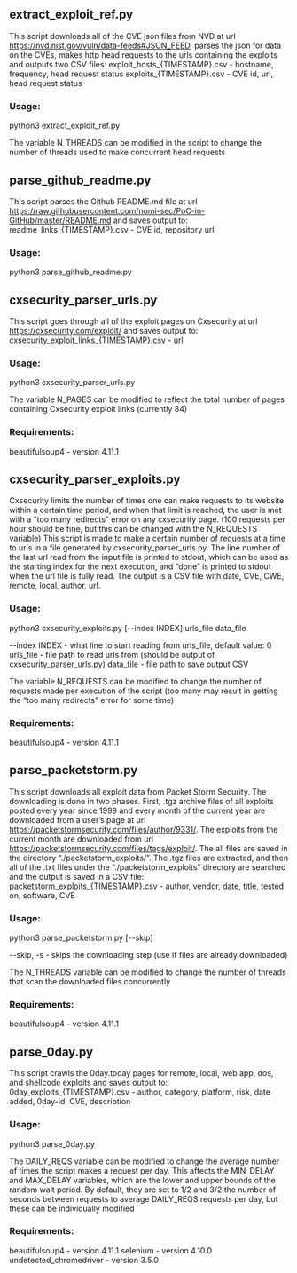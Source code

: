 ## extract_exploit_ref.py

This script downloads all of the CVE json files from NVD at url https://nvd.nist.gov/vuln/data-feeds#JSON_FEED, parses the json for data on the CVEs, makes http head requests to the urls containing the exploits and outputs two CSV files:
exploit_hosts_{TIMESTAMP}.csv	-	hostname, frequency, head request status
exploits_{TIMESTAMP}.csv		-	CVE id, url, head request status

### Usage:
python3 extract_exploit_ref.py

The variable N_THREADS can be modified in the script to change the number of threads used to make concurrent head requests

## parse_github_readme.py

This script parses the Github README.md file at url https://raw.githubusercontent.com/nomi-sec/PoC-in-GitHub/master/README.md and saves output to:
readme_links_{TIMESTAMP}.csv	-	CVE id, repository url

### Usage:
python3 parse_github_readme.py

## cxsecurity_parser_urls.py

This script goes through all of the exploit pages on Cxsecurity at url https://cxsecurity.com/exploit/ and saves output to:
cxsecurity_exploit_links_{TIMESTAMP}.csv		-	url

### Usage:
python3 cxsecurity_parser_urls.py

The variable N_PAGES can be modified to reflect the total number of pages containing Cxsecurity exploit links (currently 84)

### Requirements:
beautifulsoup4		-	version 4.11.1

## cxsecurity_parser_exploits.py

Cxsecurity limits the number of times one can make requests to its  website within a certain time period, and when that limit is reached, the user is met with a "too many redirects" error on any cxsecurity page. (100 requests per hour should be fine, but this can be changed with the N_REQUESTS variable) This script is made to make a certain number of requests at a time to urls in a file generated by cxsecurity_parser_urls.py. The line number of the last url read from the input file is printed to stdout, which can be used as the starting index for the next execution, and “done” is printed to stdout when the url file is fully read. The output is a CSV file with date, CVE, CWE, remote, local, author, url.

### Usage:
python3 cxsecurity_exploits.py [--index INDEX] urls_file data_file

--index INDEX		-	what line to start reading from urls_file,
                        default value: 0
urls_file   		-	file path to read urls from (should be output
                        of cxsecurity_parser_urls.py)
data_file   		-	file path to save output CSV

The variable N_REQUESTS can be modified to change the number of requests made per execution of the script (too many may result in getting the “too many redirects” error for some time)

### Requirements:
beautifulsoup4		-	version 4.11.1

## parse_packetstorm.py

This script downloads all exploit data from Packet Storm Security. The downloading is done in two phases. First, .tgz archive files of all exploits posted every year since 1999 and every month of the current year are downloaded from a user’s page at url https://packetstormsecurity.com/files/author/9331/. The exploits from the current month are downloaded from url https://packetstormsecurity.com/files/tags/exploit/. The all files are saved in the directory “./packetstorm_exploits/”. The .tgz files are extracted, and then all of the .txt files under the “./packetstorm_exploits” directory are searched and the output is saved in a CSV file:
packetstorm_exploits_{TIMESTAMP}.csv		-	author, vendor, date, title,
tested on, software, CVE

### Usage:
python3 parse_packetstorm.py [--skip]

--skip, -s	-	skips the downloading step (use if files are already
downloaded)

The N_THREADS variable can be modified to change the number of threads that scan the downloaded files concurrently

### Requirements:
beautifulsoup4		-	version 4.11.1

## parse_0day.py

This script crawls the 0day.today pages for remote, local, web app, dos, and shellcode exploits and saves output to:
0day_exploits_{TIMESTAMP}.csv		-	author, category, platform, risk, date
added, 0day-id, CVE, description

### Usage:
python3 parse_0day.py

The DAILY_REQS variable can be modified to change the average number of times the script makes a request per day. This affects the MIN_DELAY and MAX_DELAY variables, which are the lower and upper bounds of the random wait period. By default, they are set to 1/2 and 3/2 the number of seconds between requests to average DAILY_REQS requests per day, but these can be individually modified

### Requirements:
beautifulsoup4			-	version 4.11.1
selenium			-	version 4.10.0
undetected_chromedriver	-	version 3.5.0
